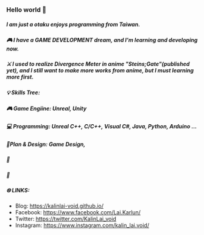 ### Hello world 👋

##### I am just a otaku enjoys programming from Taiwan.
##### 🎮 I have a GAME DEVELOPMENT dream, and I'm learning and developing now.

##### ⚔ I used to realize Divergence Meter in anime "Steins;Gate"(published yet), and I still want to make more works from anime, but I must learning more first.

##### 💡 Skills Tree: 
##### 🎮 Game Engiine: *Unreal*, Unity
##### 💻 Programming: *Unreal C++*, *C/C++*, *Visual C#*, Java, Python, Arduino ...
##### 📝Plan & Design: Game Design, 
##### 🎨
##### 📌

##### 🌐 LINKS:
- Blog: https://kalinlai-void.github.io/
- Facebook: https://www.facebook.com/Lai.Karlun/
- Twitter: https://twitter.com/KalinLai_void
- Instagram: https://www.instagram.com/kalin_lai.void/
